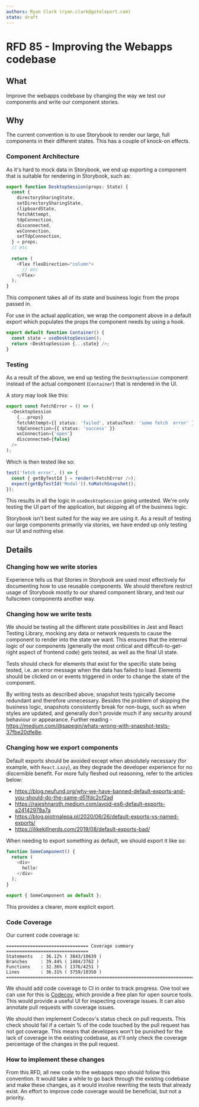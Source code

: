 ```yaml
---
authors: Ryan Clark (ryan.clark@goteleport.com)
state: draft
---
```


# RFD 85 - Improving the Webapps codebase

## What

Improve the webapps codebase by changing the way we test our components and write our component stories.

## Why

The current convention is to use Storybook to render our large, full components in their different states.  This has a 
couple of knock-on effects.

### Component Architecture

As it's hard to mock data in Storybook, we end up exporting a component that is suitable for rendering in Storybook,
such as:

```typescript jsx
export function DesktopSession(props: State) {
  const {
    directorySharingState,
    setDirectorySharingState,
    clipboardState,
    fetchAttempt,
    tdpConnection,
    disconnected,
    wsConnection,
    setTdpConnection,
  } = props;
  // etc
  
  return (
    <Flex flexDirection="column">
      // etc
    </Flex>
  );
}
```

This component takes all of its state and business logic from the props passed in. 

For use in the actual application, we wrap the component above in a default export which populates the props the 
component needs by using a hook.

```typescript jsx
export default function Container() {
  const state = useDesktopSession();
  return <DesktopSession {...state} />;
}
```


### Testing

As a result of the above, we end up testing the `DesktopSession` component instead of the actual component (`Container`) that is
rendered in the UI. 

A story may look like this:

```typescript jsx
export const FetchError = () => (
  <DesktopSession
    {...props}
    fetchAttempt={{ status: 'failed', statusText: 'some fetch  error' }}
    tdpConnection={{ status: 'success' }}
    wsConnection={'open'}
    disconnected={false}
  />
);
```

Which is then tested like so:

```typescript jsx
test('fetch error', () => {
  const { getByTestId } = render(<FetchError />);
  expect(getByTestId('Modal')).toMatchSnapshot();
});
```

This results in all the logic in `useDesktopSession` going untested. We're only testing the UI part of the application,
but skipping all of the business logic.

Storybook isn't best suited for the way we are using it. As a result of testing our large components primarily via stories, we have
ended up only testing our UI and nothing else.

## Details

### Changing how we write stories

Experience tells us that Stories in Storybook are used most effectively for documenting how to use reusable components. We should therefore restrict usage of Storybook mostly to
our shared component library, and test our fullscreen components another way.

### Changing how we write tests

We should be testing all the different state possibilities in Jest and React Testing Library, mocking any data or 
network requests to cause the component to render into the state we want. This ensures that the internal logic
of our components (generally the most critical and difficult-to-get-right aspect of frontend code) gets tested,
as well as the final UI state.

Tests should check for elements that exist for the specific state being tested, i.e. an error message when the data has 
failed to load. Elements should be clicked on or events triggered in order to change the state of the component.

By writing tests as described above, snapshot tests typically become redundant and therefore unnecessary. Besides the problem of skipping the business logic, snapshots consistently break for non-bugs, such as when styles are updated, and
generally don't provide much if any security around behaviour or appearance. Further reading - 
https://medium.com/@sapegin/whats-wrong-with-snapshot-tests-37fbe20dfe8e.

### Changing how we export components

Default exports should be avoided except when absolutely necessary (for example, with 
`React.Lazy`), as they degrade the developer experience
for no discernible benefit. For more fully fleshed out reasoning, refer to the articles below:
- https://blog.neufund.org/why-we-have-banned-default-exports-and-you-should-do-the-same-d51fdc2cf2ad
- https://rajeshnaroth.medium.com/avoid-es6-default-exports-a24142978a7a
- https://blog.piotrnalepa.pl/2020/06/26/default-exports-vs-named-exports/
- https://ilikekillnerds.com/2019/08/default-exports-bad/

When needing to export something as default, we should export it like so:

```typescript jsx
function SomeComponent() {
  return (
    <div>
      hello!
    </div>
  );
}

export { SomeComponent as default };
```

This provides a clearer, more explicit export.

### Code Coverage

Our current code coverage is:

```
=============================== Coverage summary ===============================
Statements   : 36.12% ( 3843/10639 )
Branches     : 39.44% ( 1484/3762 )
Functions    : 32.36% ( 1376/4251 )
Lines        : 36.31% ( 3759/10350 )
================================================================================
```

We should add code coverage to CI in order to track progress. One tool we can use for this is 
[Codecov](https://about.codecov.io/), which provide a free plan for open source tools. This would provide a useful UI
for inspecting coverage issues. It can also annotate pull requests with coverage issues.

We should then implement Codecov's status check on pull requests. This check should fail if a certain % of the code 
touched by the pull request has not got coverage. This means that developers won't be punished for the lack of coverage
in the existing codebase, as it'll only check the coverage percentage of the changes in the pull request.

### How to implement these changes

From this RFD, all new code to the webapps repo should follow this convention. It would take a while to go back through
the existing codebase and make these changes, as it would involve rewriting the tests that already exist. An effort to
improve code coverage would be beneficial, but not a priority.
